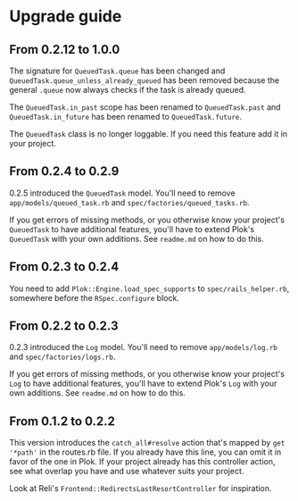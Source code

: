 # Upgrade guide

## From 0.2.12 to 1.0.0
The signature for `QueuedTask.queue` has been changed and 
`QueuedTask.queue_unless_already_queued` has been removed because the general
`.queue` now always checks if the task is already queued.

The `QueuedTask.in_past` scope has been renamed to `QueuedTask.past` and 
`QueuedTask.in_future` has been renamed to `QueuedTask.future`.

The `QueuedTask` class is no longer loggable. If you need this feature add it in
your project.


## From 0.2.4 to 0.2.9
0.2.5 introduced the `QueuedTask` model. You'll need to remove 
`app/models/queued_task.rb` and `spec/factories/queued_tasks.rb`.

If you get errors of missing methods, or you otherwise know your project's
`QueuedTask` to have additional features, you'll have to extend Plok's 
`QueuedTask` with your own additions. See `readme.md` on how to do this.


## From 0.2.3 to 0.2.4
You need to add `Plok::Engine.load_spec_supports` to `spec/rails_helper.rb`,
somewhere before the `RSpec.configure` block.


## From 0.2.2 to 0.2.3
0.2.3 introduced the `Log` model. You'll need to remove `app/models/log.rb` and 
`spec/factories/logs.rb`.

If you get errors of missing methods, or you otherwise know your project's `Log` 
to have additional features, you'll have to extend Plok's `Log` with your own 
additions. See `readme.md` on how to do this.


## From 0.1.2 to 0.2.2
This version introduces the `catch_all#resolve` action that's mapped by 
`get '*path'` in the routes.rb file. If you already have this line, you can omit
it in favor of the one in Plok. If your project already has this controller 
action, see what overlap you have and use whatever suits your project.

Look at Reli's `Frontend::RedirectsLastResortController` for inspiration.
